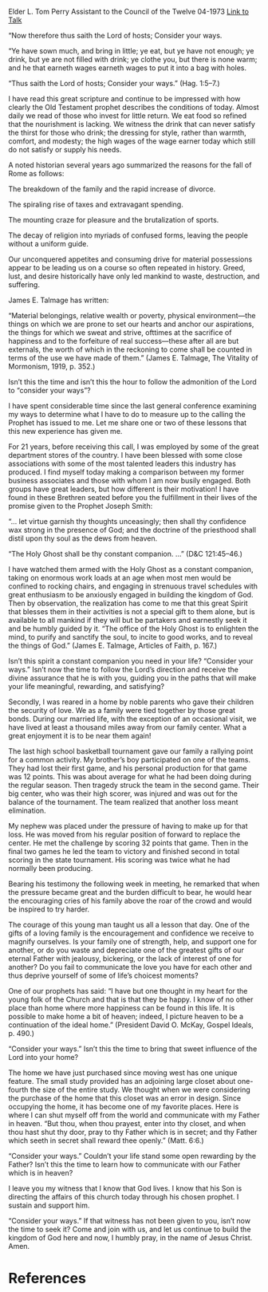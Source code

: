 Elder L. Tom Perry
Assistant to the Council of the Twelve
04-1973
[Link to Talk](https://www.churchofjesuschrist.org/study/general-conference/1973/04/consider-your-ways?lang=eng)

“Now therefore thus saith the Lord of hosts; Consider your ways.

“Ye have sown much, and bring in little; ye eat, but ye have not enough; ye drink, but ye are not filled with drink; ye clothe you, but there is none warm; and he that earneth wages earneth wages to put it into a bag with holes.

“Thus saith the Lord of hosts; Consider your ways.” (Hag. 1:5–7.)

I have read this great scripture and continue to be impressed with how clearly the Old Testament prophet describes the conditions of today. Almost daily we read of those who invest for little return. We eat food so refined that the nourishment is lacking. We witness the drink that can never satisfy the thirst for those who drink; the dressing for style, rather than warmth, comfort, and modesty; the high wages of the wage earner today which still do not satisfy or supply his needs.

A noted historian several years ago summarized the reasons for the fall of Rome as follows:





The breakdown of the family and the rapid increase of divorce.





The spiraling rise of taxes and extravagant spending.





The mounting craze for pleasure and the brutalization of sports.





The decay of religion into myriads of confused forms, leaving the people without a uniform guide.





Our unconquered appetites and consuming drive for material possessions appear to be leading us on a course so often repeated in history. Greed, lust, and desire historically have only led mankind to waste, destruction, and suffering.

James E. Talmage has written:

“Material belongings, relative wealth or poverty, physical environment—the things on which we are prone to set our hearts and anchor our aspirations, the things for which we sweat and strive, ofttimes at the sacrifice of happiness and to the forfeiture of real success—these after all are but externals, the worth of which in the reckoning to come shall be counted in terms of the use we have made of them.” (James E. Talmage, The Vitality of Mormonism, 1919, p. 352.)

Isn’t this the time and isn’t this the hour to follow the admonition of the Lord to “consider your ways”?

I have spent considerable time since the last general conference examining my ways to determine what I have to do to measure up to the calling the Prophet has issued to me. Let me share one or two of these lessons that this new experience has given me.

For 21 years, before receiving this call, I was employed by some of the great department stores of the country. I have been blessed with some close associations with some of the most talented leaders this industry has produced. I find myself today making a comparison between my former business associates and those with whom I am now busily engaged. Both groups have great leaders, but how different is their motivation! I have found in these Brethren seated before you the fulfillment in their lives of the promise given to the Prophet Joseph Smith:

“… let virtue garnish thy thoughts unceasingly; then shall thy confidence wax strong in the presence of God; and the doctrine of the priesthood shall distil upon thy soul as the dews from heaven.

“The Holy Ghost shall be thy constant companion. …” (D&C 121:45–46.)

I have watched them armed with the Holy Ghost as a constant companion, taking on enormous work loads at an age when most men would be confined to rocking chairs, and engaging in strenuous travel schedules with great enthusiasm to be anxiously engaged in building the kingdom of God. Then by observation, the realization has come to me that this great Spirit that blesses them in their activities is not a special gift to them alone, but is available to all mankind if they will but be partakers and earnestly seek it and be humbly guided by it. “The office of the Holy Ghost is to enlighten the mind, to purify and sanctify the soul, to incite to good works, and to reveal the things of God.” (James E. Talmage, Articles of Faith, p. 167.)

Isn’t this spirit a constant companion you need in your life? “Consider your ways.” Isn’t now the time to follow the Lord’s direction and receive the divine assurance that he is with you, guiding you in the paths that will make your life meaningful, rewarding, and satisfying?

Secondly, I was reared in a home by noble parents who gave their children the security of love. We as a family were tied together by those great bonds. During our married life, with the exception of an occasional visit, we have lived at least a thousand miles away from our family center. What a great enjoyment it is to be near them again!

The last high school basketball tournament gave our family a rallying point for a common activity. My brother’s boy participated on one of the teams. They had lost their first game, and his personal production for that game was 12 points. This was about average for what he had been doing during the regular season. Then tragedy struck the team in the second game. Their big center, who was their high scorer, was injured and was out for the balance of the tournament. The team realized that another loss meant elimination.

My nephew was placed under the pressure of having to make up for that loss. He was moved from his regular position of forward to replace the center. He met the challenge by scoring 32 points that game. Then in the final two games he led the team to victory and finished second in total scoring in the state tournament. His scoring was twice what he had normally been producing.

Bearing his testimony the following week in meeting, he remarked that when the pressure became great and the burden difficult to bear, he would hear the encouraging cries of his family above the roar of the crowd and would be inspired to try harder.

The courage of this young man taught us all a lesson that day. One of the gifts of a loving family is the encouragement and confidence we receive to magnify ourselves. Is your family one of strength, help, and support one for another, or do you waste and depreciate one of the greatest gifts of our eternal Father with jealousy, bickering, or the lack of interest of one for another? Do you fail to communicate the love you have for each other and thus deprive yourself of some of life’s choicest moments?

One of our prophets has said: “I have but one thought in my heart for the young folk of the Church and that is that they be happy. I know of no other place than home where more happiness can be found in this life. It is possible to make home a bit of heaven; indeed, I picture heaven to be a continuation of the ideal home.” (President David O. McKay, Gospel Ideals, p. 490.)

“Consider your ways.” Isn’t this the time to bring that sweet influence of the Lord into your home?

The home we have just purchased since moving west has one unique feature. The small study provided has an adjoining large closet about one-fourth the size of the entire study. We thought when we were considering the purchase of the home that this closet was an error in design. Since occupying the home, it has become one of my favorite places. Here is where I can shut myself off from the world and communicate with my Father in heaven. “But thou, when thou prayest, enter into thy closet, and when thou hast shut thy door, pray to thy Father which is in secret; and thy Father which seeth in secret shall reward thee openly.” (Matt. 6:6.)

“Consider your ways.” Couldn’t your life stand some open rewarding by the Father? Isn’t this the time to learn how to communicate with our Father which is in heaven?

I leave you my witness that I know that God lives. I know that his Son is directing the affairs of this church today through his chosen prophet. I sustain and support him.

“Consider your ways.” If that witness has not been given to you, isn’t now the time to seek it? Come and join with us, and let us continue to build the kingdom of God here and now, I humbly pray, in the name of Jesus Christ. Amen.

# References
